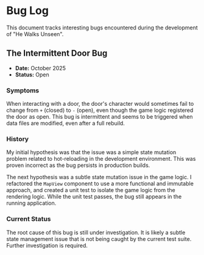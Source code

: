 # Bug Log

This document tracks interesting bugs encountered during the development of "He Walks Unseen".

## The Intermittent Door Bug

-   **Date:** October 2025
-   **Status:** Open

### Symptoms

When interacting with a door, the door's character would sometimes fail to change from `+` (closed) to `-` (open), even though the game logic registered the door as open. This bug is intermittent and seems to be triggered when data files are modified, even after a full rebuild.

### History

My initial hypothesis was that the issue was a simple state mutation problem related to hot-reloading in the development environment. This was proven incorrect as the bug persists in production builds.

The next hypothesis was a subtle state mutation issue in the game logic. I refactored the `MapView` component to use a more functional and immutable approach, and created a unit test to isolate the game logic from the rendering logic. While the unit test passes, the bug still appears in the running application.

### Current Status

The root cause of this bug is still under investigation. It is likely a subtle state management issue that is not being caught by the current test suite. Further investigation is required.